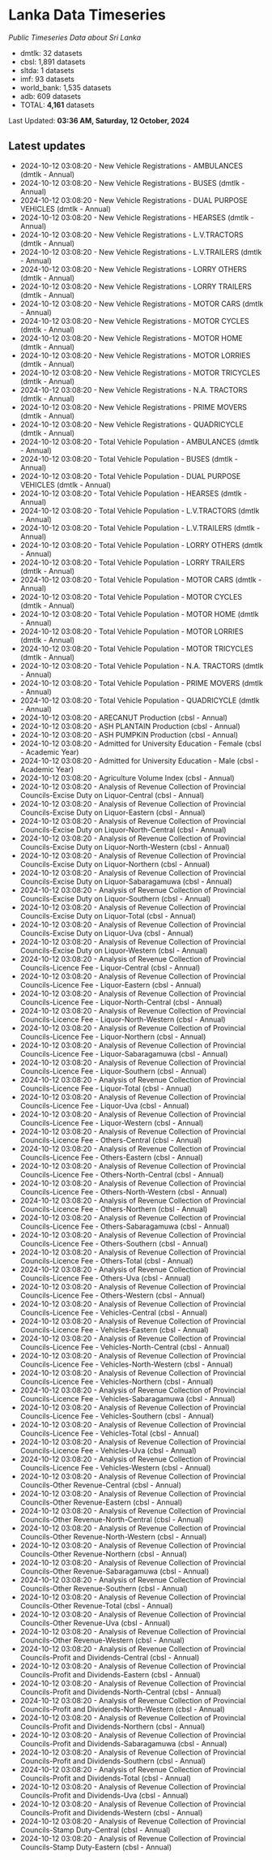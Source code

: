 # Lanka Data Timeseries
*Public Timeseries Data about Sri Lanka*

* dmtlk: 32 datasets
* cbsl: 1,891 datasets
* sltda: 1 datasets
* imf: 93 datasets
* world_bank: 1,535 datasets
* adb: 609 datasets
* TOTAL: **4,161** datasets

Last Updated: **03:36 AM, Saturday, 12 October, 2024**

## Latest updates

* 2024-10-12 03:08:20 - New Vehicle Registrations - AMBULANCES (dmtlk - Annual)
* 2024-10-12 03:08:20 - New Vehicle Registrations - BUSES (dmtlk - Annual)
* 2024-10-12 03:08:20 - New Vehicle Registrations - DUAL PURPOSE VEHICLES (dmtlk - Annual)
* 2024-10-12 03:08:20 - New Vehicle Registrations - HEARSES (dmtlk - Annual)
* 2024-10-12 03:08:20 - New Vehicle Registrations - L.V.TRACTORS (dmtlk - Annual)
* 2024-10-12 03:08:20 - New Vehicle Registrations - L.V.TRAILERS (dmtlk - Annual)
* 2024-10-12 03:08:20 - New Vehicle Registrations - LORRY OTHERS (dmtlk - Annual)
* 2024-10-12 03:08:20 - New Vehicle Registrations - LORRY TRAILERS (dmtlk - Annual)
* 2024-10-12 03:08:20 - New Vehicle Registrations - MOTOR CARS (dmtlk - Annual)
* 2024-10-12 03:08:20 - New Vehicle Registrations - MOTOR CYCLES (dmtlk - Annual)
* 2024-10-12 03:08:20 - New Vehicle Registrations - MOTOR HOME (dmtlk - Annual)
* 2024-10-12 03:08:20 - New Vehicle Registrations - MOTOR LORRIES (dmtlk - Annual)
* 2024-10-12 03:08:20 - New Vehicle Registrations - MOTOR TRICYCLES (dmtlk - Annual)
* 2024-10-12 03:08:20 - New Vehicle Registrations - N.A. TRACTORS (dmtlk - Annual)
* 2024-10-12 03:08:20 - New Vehicle Registrations - PRIME MOVERS (dmtlk - Annual)
* 2024-10-12 03:08:20 - New Vehicle Registrations - QUADRICYCLE (dmtlk - Annual)
* 2024-10-12 03:08:20 - Total Vehicle Population - AMBULANCES (dmtlk - Annual)
* 2024-10-12 03:08:20 - Total Vehicle Population - BUSES (dmtlk - Annual)
* 2024-10-12 03:08:20 - Total Vehicle Population - DUAL PURPOSE VEHICLES (dmtlk - Annual)
* 2024-10-12 03:08:20 - Total Vehicle Population - HEARSES (dmtlk - Annual)
* 2024-10-12 03:08:20 - Total Vehicle Population - L.V.TRACTORS (dmtlk - Annual)
* 2024-10-12 03:08:20 - Total Vehicle Population - L.V.TRAILERS (dmtlk - Annual)
* 2024-10-12 03:08:20 - Total Vehicle Population - LORRY OTHERS (dmtlk - Annual)
* 2024-10-12 03:08:20 - Total Vehicle Population - LORRY TRAILERS (dmtlk - Annual)
* 2024-10-12 03:08:20 - Total Vehicle Population - MOTOR CARS (dmtlk - Annual)
* 2024-10-12 03:08:20 - Total Vehicle Population - MOTOR CYCLES (dmtlk - Annual)
* 2024-10-12 03:08:20 - Total Vehicle Population - MOTOR HOME (dmtlk - Annual)
* 2024-10-12 03:08:20 - Total Vehicle Population - MOTOR LORRIES (dmtlk - Annual)
* 2024-10-12 03:08:20 - Total Vehicle Population - MOTOR TRICYCLES (dmtlk - Annual)
* 2024-10-12 03:08:20 - Total Vehicle Population - N.A. TRACTORS (dmtlk - Annual)
* 2024-10-12 03:08:20 - Total Vehicle Population - PRIME MOVERS (dmtlk - Annual)
* 2024-10-12 03:08:20 - Total Vehicle Population - QUADRICYCLE (dmtlk - Annual)
* 2024-10-12 03:08:20 - ARECANUT Production (cbsl - Annual)
* 2024-10-12 03:08:20 - ASH PLANTAIN Production (cbsl - Annual)
* 2024-10-12 03:08:20 - ASH PUMPKIN Production (cbsl - Annual)
* 2024-10-12 03:08:20 - Admitted for University Education - Female (cbsl - Academic Year)
* 2024-10-12 03:08:20 - Admitted for University Education - Male (cbsl - Academic Year)
* 2024-10-12 03:08:20 - Agriculture Volume Index (cbsl - Annual)
* 2024-10-12 03:08:20 - Analysis of Revenue Collection of Provincial Councils-Excise Duty on Liquor-Central (cbsl - Annual)
* 2024-10-12 03:08:20 - Analysis of Revenue Collection of Provincial Councils-Excise Duty on Liquor-Eastern (cbsl - Annual)
* 2024-10-12 03:08:20 - Analysis of Revenue Collection of Provincial Councils-Excise Duty on Liquor-North-Central (cbsl - Annual)
* 2024-10-12 03:08:20 - Analysis of Revenue Collection of Provincial Councils-Excise Duty on Liquor-North-Western (cbsl - Annual)
* 2024-10-12 03:08:20 - Analysis of Revenue Collection of Provincial Councils-Excise Duty on Liquor-Northern (cbsl - Annual)
* 2024-10-12 03:08:20 - Analysis of Revenue Collection of Provincial Councils-Excise Duty on Liquor-Sabaragamuwa (cbsl - Annual)
* 2024-10-12 03:08:20 - Analysis of Revenue Collection of Provincial Councils-Excise Duty on Liquor-Southern (cbsl - Annual)
* 2024-10-12 03:08:20 - Analysis of Revenue Collection of Provincial Councils-Excise Duty on Liquor-Total (cbsl - Annual)
* 2024-10-12 03:08:20 - Analysis of Revenue Collection of Provincial Councils-Excise Duty on Liquor-Uva (cbsl - Annual)
* 2024-10-12 03:08:20 - Analysis of Revenue Collection of Provincial Councils-Excise Duty on Liquor-Western (cbsl - Annual)
* 2024-10-12 03:08:20 - Analysis of Revenue Collection of Provincial Councils-Licence Fee - Liquor-Central (cbsl - Annual)
* 2024-10-12 03:08:20 - Analysis of Revenue Collection of Provincial Councils-Licence Fee - Liquor-Eastern (cbsl - Annual)
* 2024-10-12 03:08:20 - Analysis of Revenue Collection of Provincial Councils-Licence Fee - Liquor-North-Central (cbsl - Annual)
* 2024-10-12 03:08:20 - Analysis of Revenue Collection of Provincial Councils-Licence Fee - Liquor-North-Western (cbsl - Annual)
* 2024-10-12 03:08:20 - Analysis of Revenue Collection of Provincial Councils-Licence Fee - Liquor-Northern (cbsl - Annual)
* 2024-10-12 03:08:20 - Analysis of Revenue Collection of Provincial Councils-Licence Fee - Liquor-Sabaragamuwa (cbsl - Annual)
* 2024-10-12 03:08:20 - Analysis of Revenue Collection of Provincial Councils-Licence Fee - Liquor-Southern (cbsl - Annual)
* 2024-10-12 03:08:20 - Analysis of Revenue Collection of Provincial Councils-Licence Fee - Liquor-Total (cbsl - Annual)
* 2024-10-12 03:08:20 - Analysis of Revenue Collection of Provincial Councils-Licence Fee - Liquor-Uva (cbsl - Annual)
* 2024-10-12 03:08:20 - Analysis of Revenue Collection of Provincial Councils-Licence Fee - Liquor-Western (cbsl - Annual)
* 2024-10-12 03:08:20 - Analysis of Revenue Collection of Provincial Councils-Licence Fee - Others-Central (cbsl - Annual)
* 2024-10-12 03:08:20 - Analysis of Revenue Collection of Provincial Councils-Licence Fee - Others-Eastern (cbsl - Annual)
* 2024-10-12 03:08:20 - Analysis of Revenue Collection of Provincial Councils-Licence Fee - Others-North-Central (cbsl - Annual)
* 2024-10-12 03:08:20 - Analysis of Revenue Collection of Provincial Councils-Licence Fee - Others-North-Western (cbsl - Annual)
* 2024-10-12 03:08:20 - Analysis of Revenue Collection of Provincial Councils-Licence Fee - Others-Northern (cbsl - Annual)
* 2024-10-12 03:08:20 - Analysis of Revenue Collection of Provincial Councils-Licence Fee - Others-Sabaragamuwa (cbsl - Annual)
* 2024-10-12 03:08:20 - Analysis of Revenue Collection of Provincial Councils-Licence Fee - Others-Southern (cbsl - Annual)
* 2024-10-12 03:08:20 - Analysis of Revenue Collection of Provincial Councils-Licence Fee - Others-Total (cbsl - Annual)
* 2024-10-12 03:08:20 - Analysis of Revenue Collection of Provincial Councils-Licence Fee - Others-Uva (cbsl - Annual)
* 2024-10-12 03:08:20 - Analysis of Revenue Collection of Provincial Councils-Licence Fee - Others-Western (cbsl - Annual)
* 2024-10-12 03:08:20 - Analysis of Revenue Collection of Provincial Councils-Licence Fee - Vehicles-Central (cbsl - Annual)
* 2024-10-12 03:08:20 - Analysis of Revenue Collection of Provincial Councils-Licence Fee - Vehicles-Eastern (cbsl - Annual)
* 2024-10-12 03:08:20 - Analysis of Revenue Collection of Provincial Councils-Licence Fee - Vehicles-North-Central (cbsl - Annual)
* 2024-10-12 03:08:20 - Analysis of Revenue Collection of Provincial Councils-Licence Fee - Vehicles-North-Western (cbsl - Annual)
* 2024-10-12 03:08:20 - Analysis of Revenue Collection of Provincial Councils-Licence Fee - Vehicles-Northern (cbsl - Annual)
* 2024-10-12 03:08:20 - Analysis of Revenue Collection of Provincial Councils-Licence Fee - Vehicles-Sabaragamuwa (cbsl - Annual)
* 2024-10-12 03:08:20 - Analysis of Revenue Collection of Provincial Councils-Licence Fee - Vehicles-Southern (cbsl - Annual)
* 2024-10-12 03:08:20 - Analysis of Revenue Collection of Provincial Councils-Licence Fee - Vehicles-Total (cbsl - Annual)
* 2024-10-12 03:08:20 - Analysis of Revenue Collection of Provincial Councils-Licence Fee - Vehicles-Uva (cbsl - Annual)
* 2024-10-12 03:08:20 - Analysis of Revenue Collection of Provincial Councils-Licence Fee - Vehicles-Western (cbsl - Annual)
* 2024-10-12 03:08:20 - Analysis of Revenue Collection of Provincial Councils-Other Revenue-Central (cbsl - Annual)
* 2024-10-12 03:08:20 - Analysis of Revenue Collection of Provincial Councils-Other Revenue-Eastern (cbsl - Annual)
* 2024-10-12 03:08:20 - Analysis of Revenue Collection of Provincial Councils-Other Revenue-North-Central (cbsl - Annual)
* 2024-10-12 03:08:20 - Analysis of Revenue Collection of Provincial Councils-Other Revenue-North-Western (cbsl - Annual)
* 2024-10-12 03:08:20 - Analysis of Revenue Collection of Provincial Councils-Other Revenue-Northern (cbsl - Annual)
* 2024-10-12 03:08:20 - Analysis of Revenue Collection of Provincial Councils-Other Revenue-Sabaragamuwa (cbsl - Annual)
* 2024-10-12 03:08:20 - Analysis of Revenue Collection of Provincial Councils-Other Revenue-Southern (cbsl - Annual)
* 2024-10-12 03:08:20 - Analysis of Revenue Collection of Provincial Councils-Other Revenue-Total (cbsl - Annual)
* 2024-10-12 03:08:20 - Analysis of Revenue Collection of Provincial Councils-Other Revenue-Uva (cbsl - Annual)
* 2024-10-12 03:08:20 - Analysis of Revenue Collection of Provincial Councils-Other Revenue-Western (cbsl - Annual)
* 2024-10-12 03:08:20 - Analysis of Revenue Collection of Provincial Councils-Profit and Dividends-Central (cbsl - Annual)
* 2024-10-12 03:08:20 - Analysis of Revenue Collection of Provincial Councils-Profit and Dividends-Eastern (cbsl - Annual)
* 2024-10-12 03:08:20 - Analysis of Revenue Collection of Provincial Councils-Profit and Dividends-North-Central (cbsl - Annual)
* 2024-10-12 03:08:20 - Analysis of Revenue Collection of Provincial Councils-Profit and Dividends-North-Western (cbsl - Annual)
* 2024-10-12 03:08:20 - Analysis of Revenue Collection of Provincial Councils-Profit and Dividends-Northern (cbsl - Annual)
* 2024-10-12 03:08:20 - Analysis of Revenue Collection of Provincial Councils-Profit and Dividends-Sabaragamuwa (cbsl - Annual)
* 2024-10-12 03:08:20 - Analysis of Revenue Collection of Provincial Councils-Profit and Dividends-Southern (cbsl - Annual)
* 2024-10-12 03:08:20 - Analysis of Revenue Collection of Provincial Councils-Profit and Dividends-Total (cbsl - Annual)
* 2024-10-12 03:08:20 - Analysis of Revenue Collection of Provincial Councils-Profit and Dividends-Uva (cbsl - Annual)
* 2024-10-12 03:08:20 - Analysis of Revenue Collection of Provincial Councils-Profit and Dividends-Western (cbsl - Annual)
* 2024-10-12 03:08:20 - Analysis of Revenue Collection of Provincial Councils-Stamp Duty-Central (cbsl - Annual)
* 2024-10-12 03:08:20 - Analysis of Revenue Collection of Provincial Councils-Stamp Duty-Eastern (cbsl - Annual)